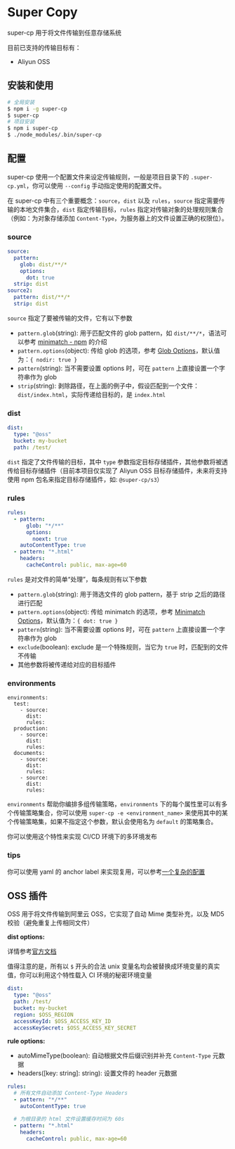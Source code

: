 # Super Copy

super-cp 用于将文件传输到任意存储系统

目前已支持的传输目标有：

- Aliyun OSS

## 安装和使用

```bash
# 全局安装
$ npm i -g super-cp
$ super-cp
# 项目安装
$ npm i super-cp
$ ./node_modules/.bin/super-cp
```

## 配置

super-cp 使用一个配置文件来设定传输规则，一般是项目目录下的 `.super-cp.yml`，你可以使用 `--config` 手动指定使用的配置文件。

在 super-cp 中有三个重要概念：`source`，`dist` 以及 `rules`，`source` 指定需要传输的本地文件集合，`dist` 指定传输目标，`rules` 指定对传输对象的处理规则集合（例如：为对象存储添加 `Content-Type`，为服务器上的文件设置正确的权限位）。

### source

```yaml
source:
  pattern:
    glob: dist/**/*
    options:
      dot: true
  strip: dist
source2:
  pattern: dist/**/*
  strip: dist
```

`source` 指定了要被传输的文件，它有以下参数

- `pattern.glob`(string): 用于匹配文件的 glob pattern，如 `dist/**/*`，语法可以参考 [minimatch - npm](https://www.npmjs.com/package/minimatch) 的介绍
- `pattern.options`(object): 传给 glob 的选项，参考 [Glob Options](https://www.npmjs.com/package/glob#options)，默认值为：`{ nodir: true }`
- `pattern`(string): 当不需要设置 options 时，可在 `pattern` 上直接设置一个字符串作为 glob
- `strip`(string): 剥除路径，在上面的例子中，假设匹配到一个文件：`dist/index.html`，实际传递给目标的，是 `index.html`

### dist

```yaml
dist:
  type: "@oss"
  bucket: my-bucket
  path: /test/
```

`dist` 指定了文件传输的目标，其中 `type` 参数指定目标存储插件，其他参数将被透传给目标存储插件（目前本项目仅实现了 Aliyun OSS 目标存储插件，未来将支持使用 npm 包名来指定目标存储插件，如: `@super-cp/s3`）

### rules

```yaml
rules:
  - pattern:
      glob: "*/**"
      options:
        noext: true
    autoContentType: true
  - pattern: "*.html"
    headers:
      cacheControl: public, max-age=60
```

`rules` 是对文件的简单“处理”，每条规则有以下参数

- `pattern.glob`(string): 用于筛选文件的 glob pattern，基于 strip 之后的路径进行匹配
- `pattern.options`(object): 传给 minimatch 的选项，参考 [Minimatch Options](https://www.npmjs.com/package/minimatch#options)，默认值为：`{ dot: true }`
- `pattern`(string): 当不需要设置 options 时，可在 `pattern` 上直接设置一个字符串作为 glob
- `exclude`(boolean): exclude 是一个特殊规则，当它为 `true` 时，匹配到的文件不传输
- 其他参数将被传递给对应的目标插件

### environments

```yarml
environments:
  test:
    - source:
      dist:
      rules:
  production:
    - source:
      dist:
      rules:
  documents:
    - source:
      dist:
      rules:
    - source:
      dist:
      rules:
```

`environments` 帮助你编排多组传输策略，`environments` 下的每个属性里可以有多个传输策略集合，你可以使用 `super-cp -e <environment_name>` 来使用其中的某个传输策略集，如果不指定这个参数，默认会使用名为 `default` 的策略集合。

你可以使用这个特性来实现 CI/CD 环境下的多环境发布

### tips

你可以使用 yaml 的 anchor label 来实现复用，可以参考[一个复杂的配置](./example.yml)

## OSS 插件

OSS 用于将文件传输到阿里云 OSS，它实现了自动 Mime 类型补充，以及 MD5 校验（避免重复上传相同文件）

**dist options:**

详情参考[官方文档](https://github.com/ali-sdk/ali-oss#ossoptions)

值得注意的是，所有以 `$` 开头的合法 unix 变量名均会被替换成环境变量的真实值，你可以利用这个特性载入 CI 环境的秘密环境变量

```yaml
dist:
  type: "@oss"
  path: /test/
  bucket: my-bucket
  region: $OSS_REGION
  accessKeyId: $OSS_ACCESS_KEY_ID
  accessKeySecret: $OSS_ACCESS_KEY_SECRET
```

**rule options:**

- autoMimeType(boolean): 自动根据文件后缀识别并补充 `Content-Type` 元数据
- headers([key: string]: string): 设置文件的 header 元数据

```yaml
rules:
  # 所有文件自动添加 Content-Type Headers
  - pattern: "*/**"
    autoContentType: true

  # 为根目录的 html 文件设置缓存时间为 60s
  - pattern: "*.html"
    headers:
      cacheControl: public, max-age=60
```
